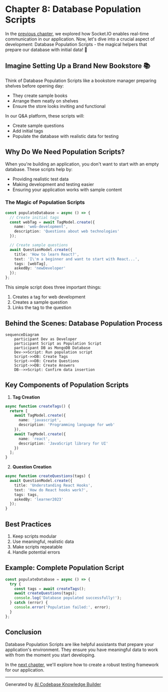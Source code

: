 # Chapter 8: Database Population Scripts

In the [previous chapter](07_socket_io_real_time_communication_.md), we explored how Socket.IO enables real-time communication in our application. Now, let's dive into a crucial aspect of development: Database Population Scripts - the magical helpers that prepare our database with initial data! 🌱

## Imagine Setting Up a Brand New Bookstore 📚

Think of Database Population Scripts like a bookstore manager preparing shelves before opening day:
- They create sample books
- Arrange them neatly on shelves
- Ensure the store looks inviting and functional

In our Q&A platform, these scripts will:
- Create sample questions
- Add initial tags
- Populate the database with realistic data for testing

## Why Do We Need Population Scripts?

When you're building an application, you don't want to start with an empty database. These scripts help by:
- Providing realistic test data
- Making development and testing easier
- Ensuring your application works with sample content

### The Magic of Population Scripts

```typescript
const populateDatabase = async () => {
  // Create initial tags
  const webTag = await TagModel.create({ 
    name: 'web-development', 
    description: 'Questions about web technologies' 
  });

  // Create sample questions
  await QuestionModel.create({
    title: 'How to learn React?',
    text: 'I\'m a beginner and want to start with React...',
    tags: [webTag],
    askedBy: 'newDeveloper'
  });
};
```

This simple script does three important things:
1. Creates a tag for web development
2. Creates a sample question
3. Links the tag to the question

## Behind the Scenes: Database Population Process

```mermaid
sequenceDiagram
    participant Dev as Developer
    participant Script as Population Script
    participant DB as MongoDB Database
    Dev->>Script: Run population script
    Script->>DB: Create Tags
    Script->>DB: Create Questions
    Script->>DB: Create Answers
    DB-->>Script: Confirm data insertion
```

## Key Components of Population Scripts

1. **Tag Creation**
```typescript
async function createTags() {
  return [
    await TagModel.create({ 
      name: 'javascript', 
      description: 'Programming language for web' 
    }),
    await TagModel.create({ 
      name: 'react', 
      description: 'JavaScript library for UI' 
    })
  ];
}
```

2. **Question Creation**
```typescript
async function createQuestions(tags) {
  await QuestionModel.create({
    title: 'Understanding React Hooks',
    text: 'How do React hooks work?',
    tags: tags,
    askedBy: 'learner2023'
  });
}
```

## Best Practices

1. Keep scripts modular
2. Use meaningful, realistic data
3. Make scripts repeatable
4. Handle potential errors

## Example: Complete Population Script

```typescript
const populateDatabase = async () => {
  try {
    const tags = await createTags();
    await createQuestions(tags);
    console.log('Database populated successfully!');
  } catch (error) {
    console.error('Population failed:', error);
  }
};
```

## Conclusion

Database Population Scripts are like helpful assistants that prepare your application's environment. They ensure you have meaningful data to work with from the moment you start developing.

In the [next chapter](09_testing_framework_.md), we'll explore how to create a robust testing framework for our application.

---

Generated by [AI Codebase Knowledge Builder](https://github.com/The-Pocket/Tutorial-Codebase-Knowledge)